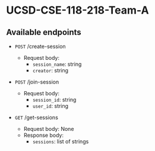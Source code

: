 # UCSD-CSE-118-218-Team-A

## Available endpoints

- `POST` /create-session
  - Request body:
    - `session_name`: string
    - `creator`: string


- `POST` /join-session
  - Request body:
    - `session_id`: string
    - `user_id`: string


- `GET` /get-sessions
    - Request body: None
    - Response body:
        - `sessions`: list of strings
